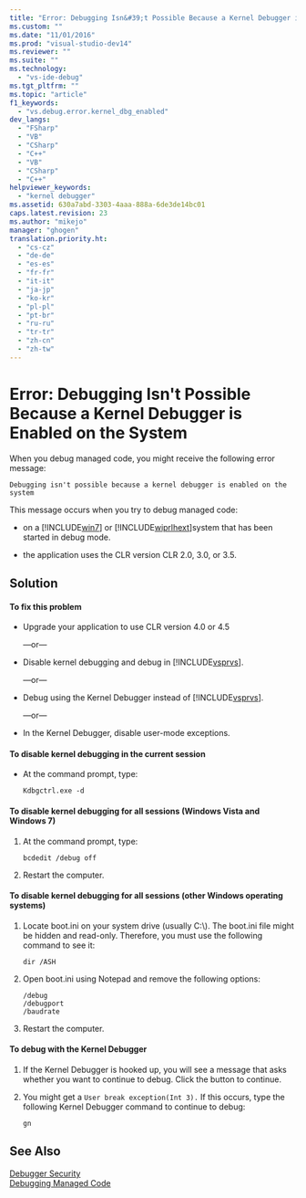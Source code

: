 ```yaml
---
title: "Error: Debugging Isn&#39;t Possible Because a Kernel Debugger is Enabled on the System | Microsoft Docs"
ms.custom: ""
ms.date: "11/01/2016"
ms.prod: "visual-studio-dev14"
ms.reviewer: ""
ms.suite: ""
ms.technology: 
  - "vs-ide-debug"
ms.tgt_pltfrm: ""
ms.topic: "article"
f1_keywords: 
  - "vs.debug.error.kernel_dbg_enabled"
dev_langs: 
  - "FSharp"
  - "VB"
  - "CSharp"
  - "C++"
  - "VB"
  - "CSharp"
  - "C++"
helpviewer_keywords: 
  - "kernel debugger"
ms.assetid: 630a7abd-3303-4aaa-888a-6de3de14bc01
caps.latest.revision: 23
ms.author: "mikejo"
manager: "ghogen"
translation.priority.ht: 
  - "cs-cz"
  - "de-de"
  - "es-es"
  - "fr-fr"
  - "it-it"
  - "ja-jp"
  - "ko-kr"
  - "pl-pl"
  - "pt-br"
  - "ru-ru"
  - "tr-tr"
  - "zh-cn"
  - "zh-tw"
---
```

# Error: Debugging Isn&#39;t Possible Because a Kernel Debugger is Enabled on the System
When you debug managed code, you might receive the following error message:  
  
```  
Debugging isn't possible because a kernel debugger is enabled on the system  
```  
  
 This message occurs when you try to debug managed code:  
  
-   on a [!INCLUDE[win7](../debugger/includes/win7_md.md)] or [!INCLUDE[wiprlhext](../debugger/includes/wiprlhext_md.md)]system that has been started in debug mode.  
  
-   the application uses the CLR version CLR 2.0, 3.0, or 3.5.  
  
## Solution  
  
#### To fix this problem  
  
-   Upgrade your application to use CLR version 4.0 or 4.5  
  
     —or—  
  
-   Disable kernel debugging and debug in [!INCLUDE[vsprvs](../code-quality/includes/vsprvs_md.md)].  
  
     —or—  
  
-   Debug using the Kernel Debugger instead of [!INCLUDE[vsprvs](../code-quality/includes/vsprvs_md.md)].  
  
     —or—  
  
-   In the Kernel Debugger, disable user-mode exceptions.  
  
#### To disable kernel debugging in the current session  
  
-   At the command prompt, type:  
  
    ```  
    Kdbgctrl.exe -d  
    ```  
  
#### To disable kernel debugging for all sessions (Windows Vista and Windows 7)  
  
1.  At the command prompt, type:  
  
    ```  
    bcdedit /debug off   
    ```  
  
2.  Restart the computer.  
  
#### To disable kernel debugging for all sessions (other Windows operating systems)  
  
1.  Locate boot.ini on your system drive (usually C:\\). The boot.ini file might be hidden and read-only. Therefore, you must use the following command to see it:  
  
    ```  
    dir /ASH  
    ```  
  
2.  Open boot.ini using Notepad and remove the following options:  
  
    ```  
    /debug  
    /debugport  
    /baudrate  
    ```  
  
3.  Restart the computer.  
  
#### To debug with the Kernel Debugger  
  
1.  If the Kernel Debugger is hooked up, you will see a message that asks whether you want to continue to debug. Click the button to continue.  
  
2.  You might get a `User break exception(Int 3).` If this occurs, type the following Kernel Debugger command to continue to debug:  
  
     `gn`  
  
## See Also  
 [Debugger Security](../debugger/debugger-security.md)   
 [Debugging Managed Code](../debugger/debugging-managed-code.md)